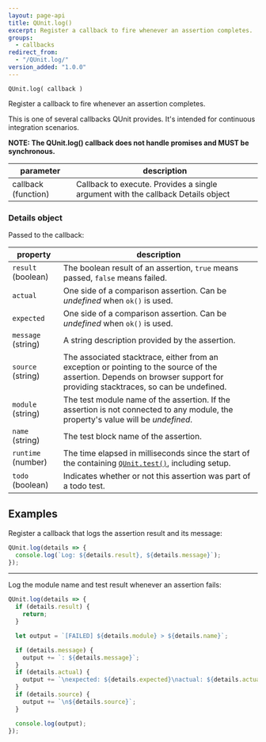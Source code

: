 ```yaml
---
layout: page-api
title: QUnit.log()
excerpt: Register a callback to fire whenever an assertion completes.
groups:
  - callbacks
redirect_from:
  - "/QUnit.log/"
version_added: "1.0.0"
---
```


`QUnit.log( callback )`

Register a callback to fire whenever an assertion completes.

This is one of several callbacks QUnit provides. It's intended for continuous integration scenarios.

**NOTE: The QUnit.log() callback does not handle promises and MUST be synchronous.**

| parameter | description |
|-----------|-------------|
| callback (function) | Callback to execute. Provides a single argument with the callback Details object |

### Details object

Passed to the callback:

| property | description |
|-----------|-------------|
| `result` (boolean) | The boolean result of an assertion, `true` means passed, `false` means failed. |
| `actual` | One side of a comparison assertion. Can be _undefined_ when `ok()` is used. |
| `expected` | One side of a comparison assertion. Can be _undefined_ when `ok()` is used. |
| `message` (string) | A string description provided by the assertion. |
| `source` (string) | The associated stacktrace, either from an exception or pointing to the source of the assertion. Depends on browser support for providing stacktraces, so can be undefined. |
| `module` (string) | The test module name of the assertion. If the assertion is not connected to any module, the property's value will be _undefined_. |
| `name` (string) | The test block name of the assertion. |
| `runtime` (number) | The time elapsed in milliseconds since the start of the containing [`QUnit.test()`](../QUnit/test.md), including setup. |
| `todo` (boolean) | Indicates whether or not this assertion was part of a todo test. |

## Examples

Register a callback that logs the assertion result and its message:

```js
QUnit.log(details => {
  console.log(`Log: ${details.result}, ${details.message}`);
});
```

---

Log the module name and test result whenever an assertion fails:

```js
QUnit.log(details => {
  if (details.result) {
    return;
  }

  let output = `[FAILED] ${details.module} > ${details.name}`;

  if (details.message) {
    output += `: ${details.message}`;
  }
  if (details.actual) {
    output += `\nexpected: ${details.expected}\nactual: ${details.actual}`;
  }
  if (details.source) {
    output += `\n${details.source}`;
  }

  console.log(output);
});
```
